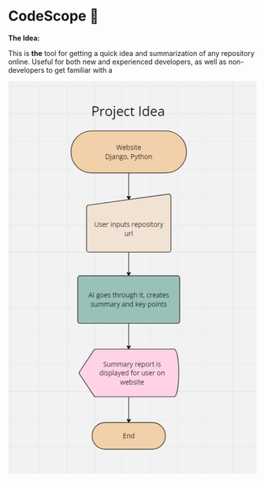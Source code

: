 # CodeScope 🔎

**The Idea:** 

This is **the** tool for getting a quick idea and summarization of any repository online. Useful for both new and experienced developers, as well as non-developers to get familiar with a

![Project idea](docs/images/Project_idea.png)